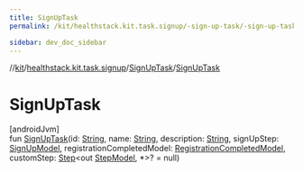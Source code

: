 ```yaml
---
title: SignUpTask
permalink: /kit/healthstack.kit.task.signup/-sign-up-task/-sign-up-task.html

sidebar: dev_doc_sidebar
---
```

//[kit](../../../index.html)/[healthstack.kit.task.signup](../index.html)/[SignUpTask](index.html)/[SignUpTask](-sign-up-task.html)



# SignUpTask



[androidJvm]\
fun [SignUpTask](-sign-up-task.html)(id: [String](https://kotlinlang.org/api/latest/jvm/stdlib/kotlin/-string/index.html), name: [String](https://kotlinlang.org/api/latest/jvm/stdlib/kotlin/-string/index.html), description: [String](https://kotlinlang.org/api/latest/jvm/stdlib/kotlin/-string/index.html), signUpStep: [SignUpModel](../../healthstack.kit.task.signup.model/-sign-up-model/index.html), registrationCompletedModel: [RegistrationCompletedModel](../../healthstack.kit.task.signup.model/-registration-completed-model/index.html), customStep: [Step](../../healthstack.kit.task.base/-step/index.html)&lt;out [StepModel](../../healthstack.kit.task.base/-step-model/index.html), *&gt;? = null)




